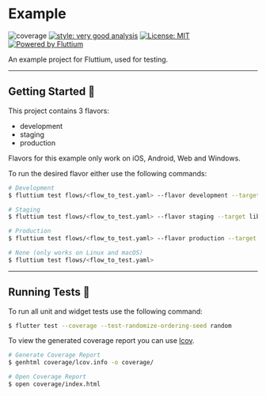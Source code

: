 # Example

![coverage][coverage_badge]
[![style: very good analysis][very_good_analysis_badge]][very_good_analysis_link]
[![License: MIT][license_badge]][license_link]
[![Powered by Fluttium][fluttium_badge]](fluttium_link)

An example project for Fluttium, used for testing.

---

## Getting Started 🚀

This project contains 3 flavors:

- development
- staging
- production

Flavors for this example only work on iOS, Android, Web and Windows.

To run the desired flavor either use the following commands:

```sh
# Development
$ fluttium test flows/<flow_to_test.yaml> --flavor development --target lib/main_development.dart

# Staging
$ fluttium test flows/<flow_to_test.yaml> --flavor staging --target lib/main_staging.dart

# Production
$ fluttium test flows/<flow_to_test.yaml> --flavor production --target lib/main_production.dart

# None (only works on Linux and macOS)
$ fluttium test flows/<flow_to_test.yaml>
```

---

## Running Tests 🧪

To run all unit and widget tests use the following command:

```sh
$ flutter test --coverage --test-randomize-ordering-seed random
```

To view the generated coverage report you can use [lcov](https://github.com/linux-test-project/lcov).

```sh
# Generate Coverage Report
$ genhtml coverage/lcov.info -o coverage/

# Open Coverage Report
$ open coverage/index.html
```

[coverage_badge]: https://raw.githubusercontent.com/wolfenrain/fluttium/main/coverage_badge.svg
[license_badge]: https://img.shields.io/badge/license-MIT-blue.svg
[license_link]: https://opensource.org/licenses/MIT
[very_good_analysis_badge]: https://img.shields.io/badge/style-very_good_analysis-B22C89.svg
[very_good_analysis_link]: https://pub.dev/packages/very_good_analysis
[fluttium_badge]: https://img.shields.io/endpoint?url=https%3A%2F%2Ftinyurl.com%2Ffluttium-badge
[fluttium_link]: https://fluttium.dev